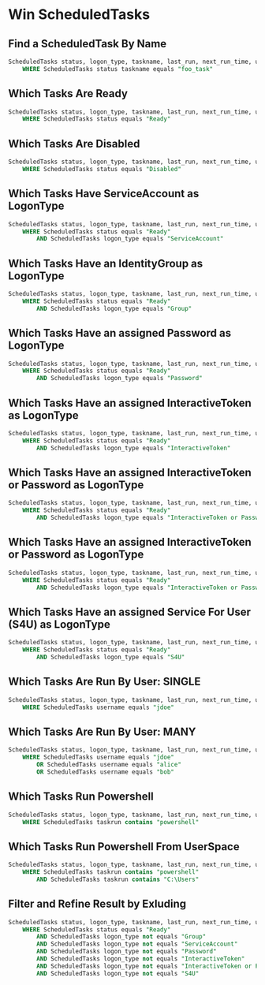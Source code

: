 # Win ScheduledTasks

## **Find a ScheduledTask By Name**

```sql
ScheduledTasks status, logon_type, taskname, last_run, next_run_time, username, folder, taskrun
    WHERE ScheduledTasks status taskname equals "foo_task"
```

## **Which Tasks Are Ready**

```sql
ScheduledTasks status, logon_type, taskname, last_run, next_run_time, username, folder, taskrun
    WHERE ScheduledTasks status equals "Ready"
```

## **Which Tasks Are Disabled**

```sql
ScheduledTasks status, logon_type, taskname, last_run, next_run_time, username, folder, taskrun
    WHERE ScheduledTasks status equals "Disabled"
```

## **Which Tasks Have ServiceAccount as LogonType**

```sql
ScheduledTasks status, logon_type, taskname, last_run, next_run_time, username, folder, taskrun
    WHERE ScheduledTasks status equals "Ready"
        AND ScheduledTasks logon_type equals "ServiceAccount"
```

## **Which Tasks Have an IdentityGroup as LogonType**

```sql
ScheduledTasks status, logon_type, taskname, last_run, next_run_time, username, folder, taskrun
    WHERE ScheduledTasks status equals "Ready"
        AND ScheduledTasks logon_type equals "Group"
```

## **Which Tasks Have an assigned Password as LogonType**

```sql
ScheduledTasks status, logon_type, taskname, last_run, next_run_time, username, folder, taskrun
    WHERE ScheduledTasks status equals "Ready"
        AND ScheduledTasks logon_type equals "Password"
```

## **Which Tasks Have an assigned InteractiveToken as LogonType**

```sql
ScheduledTasks status, logon_type, taskname, last_run, next_run_time, username, folder, taskrun
    WHERE ScheduledTasks status equals "Ready"
        AND ScheduledTasks logon_type equals "InteractiveToken"
```

## **Which Tasks Have an assigned InteractiveToken or Password as LogonType**

```sql
ScheduledTasks status, logon_type, taskname, last_run, next_run_time, username, folder, taskrun
    WHERE ScheduledTasks status equals "Ready"
        AND ScheduledTasks logon_type equals "InteractiveToken or Password"
```

## **Which Tasks Have an assigned InteractiveToken or Password as LogonType**

```sql
ScheduledTasks status, logon_type, taskname, last_run, next_run_time, username, folder, taskrun
    WHERE ScheduledTasks status equals "Ready"
        AND ScheduledTasks logon_type equals "InteractiveToken or Password"
```

## **Which Tasks Have an assigned Service For User (S4U) as LogonType**

```sql
ScheduledTasks status, logon_type, taskname, last_run, next_run_time, username, folder, taskrun
    WHERE ScheduledTasks status equals "Ready"
        AND ScheduledTasks logon_type equals "S4U"
```


## **Which Tasks Are Run By User: SINGLE**

```sql
ScheduledTasks status, logon_type, taskname, last_run, next_run_time, username, folder, taskrun
    WHERE ScheduledTasks username equals "jdoe"
```

## **Which Tasks Are Run By User: MANY**

```sql
ScheduledTasks status, logon_type, taskname, last_run, next_run_time, username, folder, taskrun
    WHERE ScheduledTasks username equals "jdoe"
        OR ScheduledTasks username equals "alice"
        OR ScheduledTasks username equals "bob"
```

## **Which Tasks Run Powershell**

```sql
ScheduledTasks status, logon_type, taskname, last_run, next_run_time, username, folder, taskrun
    WHERE ScheduledTasks taskrun contains "powershell"
```

## **Which Tasks Run Powershell From UserSpace**

```sql
ScheduledTasks status, logon_type, taskname, last_run, next_run_time, username, folder, taskrun
    WHERE ScheduledTasks taskrun contains "powershell"
        AND ScheduledTasks taskrun contains "C:\Users"
```

## **Filter and Refine Result by Exluding**
```sql
ScheduledTasks status, logon_type, taskname, last_run, next_run_time, username, folder, taskrun
    WHERE ScheduledTasks status equals "Ready"
        AND ScheduledTasks logon_type not equals "Group"
        AND ScheduledTasks logon_type not equals "ServiceAccount"
        AND ScheduledTasks logon_type not equals "Password"
        AND ScheduledTasks logon_type not equals "InteractiveToken"
        AND ScheduledTasks logon_type not equals "InteractiveToken or Password"
        AND ScheduledTasks logon_type not equals "S4U"
```
